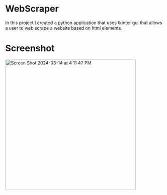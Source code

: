 # WebScraper

In this project I created a python application that uses tkinter gui that allows a user to web scrape a website based on html elements.

# Screenshot
<img width="415" alt="Screen Shot 2024-03-14 at 4 11 47 PM" src="https://github.com/jojoh45/WebScraper/assets/111920942/31a288bf-dc67-4308-95e8-b1b88a1cf0c2">
